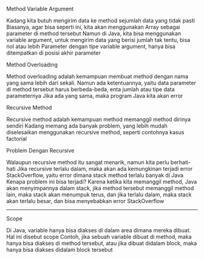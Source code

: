 Method Variable Argument

Kadang kita butuh mengirim data ke method sejumlah data yang tidak pasti
Biasanya, agar bisa seperti ini, kita akan menggunakan Array sebagai parameter di method tersebut
Namun di Java, kita bisa menggunakan variable argument, untuk mengirim data yang berisi jumlah tak tentu, bisa nol atau lebih
Parameter dengan tipe variable argument, hanya bisa ditempatkan di posisi akhir parameter

Method Overloading

Method overloading adalah kemampuan membuat method dengan nama yang sama lebih dari sekali.
Namun ada ketentuannya, yaitu data parameter di method tersebut harus berbeda-beda, enta jumlah atau tipe data parameternya
Jika ada yang sama, maka program Java kita akan error

Recursive Method

Recursive method adalah kemampuan method memanggil method dirinya sendiri
Kadang memang ada banyak problem, yang lebih mudah diselesaikan menggunakan recursive method, seperti contohnya kasus factorial

Problem Dengan Recursive

Walaupun recursive method itu sangat menarik, namun kita perlu berhati-hati
Jika recursive terlalu dalam, maka  akan ada kemungkinan  terjadi error StackOverflow, yaitu error dimana stack method terlalu banyak di Java
Kenapa problem ini  bisa terjadi? Karena ketika kita memanggil method, Java akan menyimpannya dalam stack, jika method tersebut memanggil method lain, maka stack akan menumpuk terus, dan jika terlalu dalam, maka stack akan terlalu besar, dan bisa menyebabkan error StackOverflow


---

Scope

Di Java, variable hanya bisa diakses di dalam area dimana mereka dibuat.
Hal ini disebut scope
Contoh, jika sebuah variable dibuat di method, maka hanya bisa diakses di method tersebut, atau jika dibuat didalam block, maka hanya bisa diakses didalam block tersebut